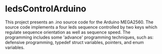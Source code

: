 # ledsControlArduino
This project presents an .ino source code for the Arduino MEGA2560. The source code implements a four leds sequence controlled by two keys which regulate sequence orientation as well as sequence speed. The programming includes some 'advance' programming techniques, such as: defensive programming, typedef struct variables, pointers, and enum variables.

